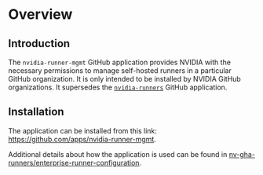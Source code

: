 # Overview

## Introduction

The `nvidia-runner-mgmt` GitHub application provides NVIDIA with the necessary permissions to manage self-hosted runners in a particular GitHub organization. It is only intended to be installed by NVIDIA GitHub organizations. It supersedes the [`nvidia-runners`](../nvidia-runners/index.md) GitHub application.

## Installation

The application can be installed from this link: <https://github.com/apps/nvidia-runner-mgmt>.

Additional details about how the application is used can be found in [nv-gha-runners/enterprise-runner-configuration](https://github.com/nv-gha-runners/enterprise-runner-configuration).
